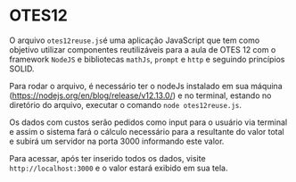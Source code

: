 # OTES12

O arquivo `otes12reuse.js`é uma aplicação JavaScript que tem como objetivo utilizar componentes reutilizáveis para a aula de OTES 12 com o framework `NodeJS` e bibliotecas `mathJs`, `prompt` e `http` e seguindo princípios SOLID.

Para rodar o arquivo, é necessário ter o nodeJs instalado em sua máquina (https://nodejs.org/en/blog/release/v12.13.0/) e no terminal, estando no diretório do arquivo, executar o comando `node otes12reuse.js`.

Os dados com custos serão pedidos como input para o usuário via terminal e assim o sistema fará o cálculo necessário para a resultante do valor total e subirá um servidor na porta 3000 informando este valor. 

Para acessar, após ter inserido todos os dados, visite `http://localhost:3000` e o valor estará exibido em sua tela. 
